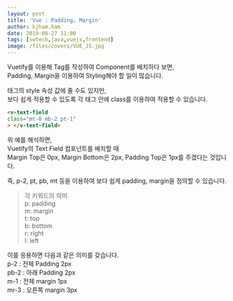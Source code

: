```yaml
---
layout: post
title: 'Vue : Padding, Margin'
author: kjham.ham
date: 2019-08-27 11:00
tags: [swtech,java,vuejs,frontend]
image: /files/covers/VUE_JS.jpg
---
```


Vuetify를 이용해 Tag를 작성하여 Component를 배치하다 보면,  
Padding, Margin을 이용하여 Styling해야 할 일이 많습니다.  

태그의 style 속성 값에 줄 수도 있지만,  
보다 쉽게 적용할 수 있도록 각 태그 안에 class를 이용하여 적용할 수 있습니다.  


~~~html
<v-text-field
class="mt-0 mb-2 pt-1"
> </v-text-field>
~~~
위 예를 해석하면,  
Vuetify의 Text Field 컴포넌트를 배치할 때  
Margin Top은 0px, Margin Bottom은 2px, Padding Top은 1px를 주겠다는 것입니다.  

즉, p-2, pt, pb, mt 등을 이용하여 보다 쉽게 padding, margin을 정의할 수 있습니다.  

> 각 키워드의 의미  
p: padding  
m: margin  
t: top  
b: bottom  
r: right  
l: left  

이를 응용하면 다음과 같은 의미를 갖습니다.  
p-2 : 전체 Padding 2px  
pb-2 : 아래 Padding 2px  
m-1 : 전체 margin 1px  
mr-3 : 오른쪽 margin 3px  